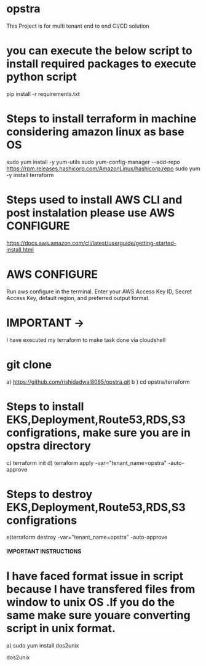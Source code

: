 # opstra
This Project is for multi tenant end to end CI/CD solution 

# you can execute the below  script to install required packages to execute python script
pip install -r requirements.txt


# Steps to install terraform in machine considering amazon linux as base OS
sudo yum install -y yum-utils
sudo yum-config-manager --add-repo https://rpm.releases.hashicorp.com/AmazonLinux/hashicorp.repo
sudo yum -y install terraform

# Steps used to install AWS CLI and post instalation please use AWS CONFIGURE
https://docs.aws.amazon.com/cli/latest/userguide/getting-started-install.html

# AWS CONFIGURE
Run aws configure in the terminal.
Enter your AWS Access Key ID, Secret Access Key, default region, and preferred output format.

# IMPORTANT ->
I have executed my terraform to make task done via   cloudshell 

# git clone
a) https://github.com/rishidadwal8065/opstra.git
b ) cd opstra/terraform

# Steps to install EKS,Deployment,Route53,RDS,S3 configrations, make sure you are in opstra directory
c) terraform init
d) terraform apply  -var="tenant_name=opstra" -auto-approve


# Steps to destroy EKS,Deployment,Route53,RDS,S3 configrations
e)terraform destroy  -var="tenant_name=opstra" -auto-approve


####  IMPORTANT INSTRUCTIONS #########
# I have faced format issue in script because I have transfered files from window to unix OS .If you do the same make sure youare converting  script in unix format.

a) sudo yum install dos2unix

dos2unix <scriptname>